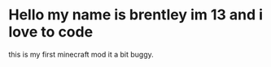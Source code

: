 # Hello my name is brentley im 13 and i love to code
this is my first minecraft mod it a bit buggy.
